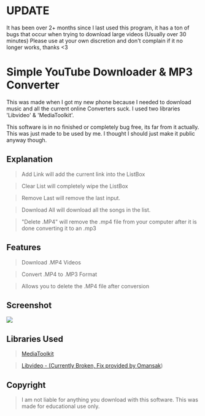 # UPDATE

It has been over 2+ months since I last used this program, it has a ton of bugs that occur when trying to download large videos (Usually over 30 minutes) Please use at your own discretion and don't complain if it no longer works, thanks <3

# Simple YouTube Downloader & MP3 Converter

This was made when I got my new phone because I needed to download music and all the current online Converters suck. I used two libraries 'Libvideo' & 'MediaToolkit'.

This software is in no finished or completely bug free, its far from it actually. This was just made to be used by me. I thought I should just make it public anyway though.

## Explanation
> Add Link will add the current link into the ListBox

> Clear List will completely wipe the ListBox

> Remove Last will remove the last input.

> Download All will download all the songs in the list.

> "Delete .MP4" will remove the .mp4 file from your computer after it is done converting it to an .mp3


## Features
> Download .MP4 Videos

> Convert .MP4 to .MP3 Format 

> Allows you to delete the .MP4 file after conversion

## Screenshot
<img src="https://i.ibb.co/FWwpH23/dasdasdas.png">

## Libraries Used
> <a href="https://github.com/AydinAdn/MediaToolkit">MediaToolkit</a>

> <a href="https://github.com/i3arnon/libvideo">Libvideo - (Currently Broken, Fix provided by </a><a href="https://github.com/omansak">Omansak</a>)

## Copyright
> I am not liable for anything you download with this software. This was made for educational use only.
